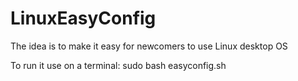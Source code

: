# LinuxEasyConfig
The idea is to make it easy for newcomers to use Linux desktop OS

To run it use on a terminal: sudo bash easyconfig.sh
